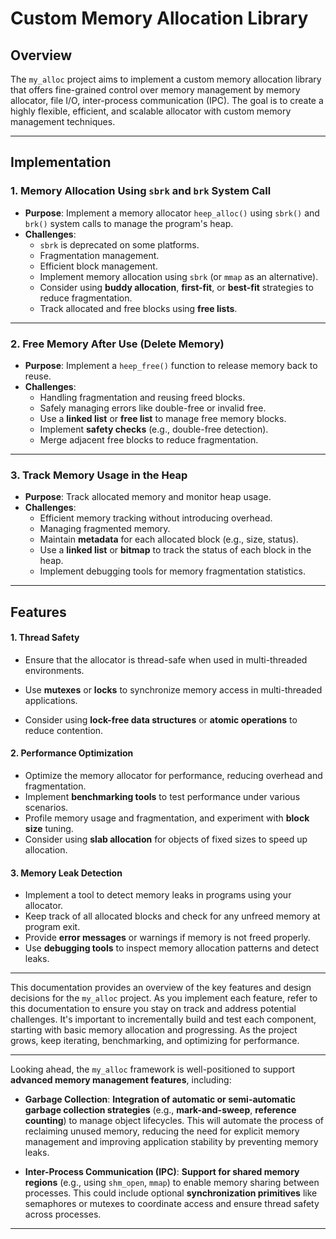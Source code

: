 # Custom Memory Allocation Library
## **Overview**
The `my_alloc` project aims to implement a custom memory allocation library that offers fine-grained control over memory management by memory allocator, file I/O, inter-process communication (IPC). The goal is to create a highly flexible, efficient, and scalable allocator with custom memory management techniques.

---

## **Implementation**

### 1. **Memory Allocation Using `sbrk` and `brk` System Call**
   - **Purpose**: Implement a memory allocator `heep_alloc()` using `sbrk()` and `brk()` system calls to manage the program's heap.
   - **Challenges**: 
     - `sbrk` is deprecated on some platforms.
     - Fragmentation management.
     - Efficient block management.
     - Implement memory allocation using `sbrk` (or `mmap` as an alternative).
     - Consider using **buddy allocation**, **first-fit**, or **best-fit** strategies to reduce fragmentation.
     - Track allocated and free blocks using **free lists**.
---

### 2. **Free Memory After Use (Delete Memory)**
   - **Purpose**: Implement a `heep_free()` function to release memory back to reuse.
   - **Challenges**:
     - Handling fragmentation and reusing freed blocks.
     - Safely managing errors like double-free or invalid free.
     - Use a **linked list** or **free list** to manage free memory blocks.
     - Implement **safety checks** (e.g., double-free detection).
     - Merge adjacent free blocks to reduce fragmentation.

---

### 3. **Track Memory Usage in the Heap**
   - **Purpose**: Track allocated memory and monitor heap usage.
   - **Challenges**:
     - Efficient memory tracking without introducing overhead.
     - Managing fragmented memory.
     - Maintain **metadata** for each allocated block (e.g., size, status).
     - Use a **linked list** or **bitmap** to track the status of each block in the heap.
     - Implement debugging tools for memory fragmentation statistics.

---


## **Features**

#### 1. **Thread Safety**
   - Ensure that the allocator is thread-safe when used in multi-threaded environments.
  
- Use **mutexes** or **locks** to synchronize memory access in multi-threaded applications.
- Consider using **lock-free data structures** or **atomic operations** to reduce contention.

#### 2. **Performance Optimization**
   - Optimize the memory allocator for performance, reducing overhead and fragmentation.
- Implement **benchmarking tools** to test performance under various scenarios.
- Profile memory usage and fragmentation, and experiment with **block size** tuning.
- Consider using **slab allocation** for objects of fixed sizes to speed up allocation.

#### 3. **Memory Leak Detection**
   - Implement a tool to detect memory leaks in programs using your allocator.
- Keep track of all allocated blocks and check for any unfreed memory at program exit.
- Provide **error messages** or warnings if memory is not freed properly.
- Use **debugging tools** to inspect memory allocation patterns and detect leaks.
  



---


This documentation provides an overview of the key features and design decisions for the `my_alloc` project. As you implement each feature, refer to this documentation to ensure you stay on track and address potential challenges. It's important to incrementally build and test each component, starting with basic memory allocation and progressing. As the project grows, keep iterating, benchmarking, and optimizing for performance.

---

Looking ahead, the `my_alloc` framework is well-positioned to support **advanced memory management features**, including:

- **Garbage Collection**: **Integration of automatic or semi-automatic garbage collection strategies** (e.g., **mark-and-sweep**, **reference counting**) to manage object lifecycles. This will automate the process of reclaiming unused memory, reducing the need for explicit memory management and improving application stability by preventing memory leaks.

- **Inter-Process Communication (IPC)**: **Support for shared memory regions** (e.g., using `shm_open`, `mmap`) to enable memory sharing between processes. This could include optional **synchronization primitives** like semaphores or mutexes to coordinate access and ensure thread safety across processes.

---